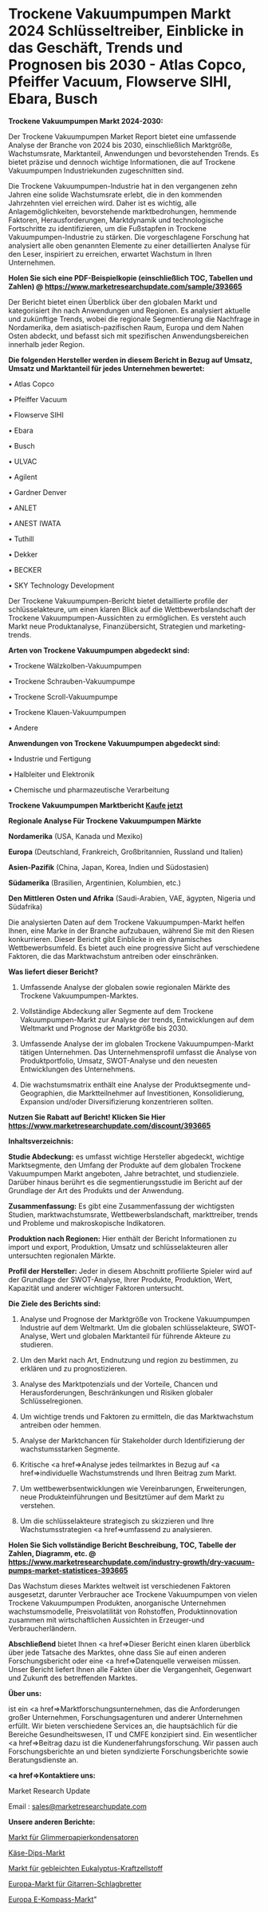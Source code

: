 # Trockene Vakuumpumpen Markt 2024 Schlüsseltreiber, Einblicke in das Geschäft, Trends und Prognosen bis 2030 - Atlas Copco, Pfeiffer Vacuum, Flowserve SIHI, Ebara, Busch

<strong>Trockene Vakuumpumpen Markt 2024-2030:</strong>

Der Trockene Vakuumpumpen Market Report bietet eine umfassende Analyse der Branche von 2024 bis 2030, einschließlich Marktgröße, Wachstumsrate, Marktanteil, Anwendungen und bevorstehenden Trends. Es bietet präzise und dennoch wichtige Informationen, die auf Trockene Vakuumpumpen Industriekunden zugeschnitten sind.

Die Trockene Vakuumpumpen-Industrie hat in den vergangenen zehn Jahren eine solide Wachstumsrate erlebt, die in den kommenden Jahrzehnten viel erreichen wird. Daher ist es wichtig, alle Anlagemöglichkeiten, bevorstehende marktbedrohungen, hemmende Faktoren, Herausforderungen, Marktdynamik und technologische Fortschritte zu identifizieren, um die Fußstapfen in Trockene Vakuumpumpen-Industrie zu stärken. Die vorgeschlagene Forschung hat analysiert alle oben genannten Elemente zu einer detaillierten Analyse für den Leser, inspiriert zu erreichen, erwartet Wachstum in Ihren Unternehmen.

<strong>Holen Sie sich eine PDF-Beispielkopie (einschließlich TOC, Tabellen und Zahlen) @
</strong><strong><a href=https://www.marketresearchupdate.com/sample/393665><strong>https://www.marketresearchupdate.com/sample/393665</u></font></a></strong></strong>

Der Bericht bietet einen Überblick über den globalen Markt und kategorisiert ihn nach Anwendungen und Regionen. Es analysiert aktuelle und zukünftige Trends, wobei die regionale Segmentierung die Nachfrage in Nordamerika, dem asiatisch-pazifischen Raum, Europa und dem Nahen Osten abdeckt, und befasst sich mit spezifischen Anwendungsbereichen innerhalb jeder Region.

<strong>Die folgenden Hersteller werden in diesem Bericht in Bezug auf Umsatz, Umsatz und Marktanteil für jedes Unternehmen bewertet:</strong>

• Atlas Copco

• Pfeiffer Vacuum

• Flowserve SIHI

• Ebara

• Busch

• ULVAC

• Agilent

• Gardner Denver

• ANLET

• ANEST IWATA

• Tuthill

• Dekker

• BECKER

• SKY Technology Development

Der Trockene Vakuumpumpen-Bericht bietet detaillierte profile der schlüsselakteure, um einen klaren Blick auf die Wettbewerbslandschaft der Trockene Vakuumpumpen-Aussichten zu ermöglichen. Es versteht auch Markt neue Produktanalyse, Finanzübersicht, Strategien und marketing-trends.

<strong>Arten von Trockene Vakuumpumpen abgedeckt sind:</strong>

• Trockene Wälzkolben-Vakuumpumpen

• Trockene Schrauben-Vakuumpumpe

• Trockene Scroll-Vakuumpumpe

• Trockene Klauen-Vakuumpumpen

• Andere

<strong>Anwendungen von Trockene Vakuumpumpen abgedeckt sind:</strong>

• Industrie und Fertigung

• Halbleiter und Elektronik

• Chemische und pharmazeutische Verarbeitung

<strong>Trockene Vakuumpumpen Marktbericht <a href=https://www.marketresearchupdate.com/buynow/393665>Kaufe jetzt</a></strong>

<strong>Regionale Analyse Für Trockene Vakuumpumpen Märkte</strong>

<strong>Nordamerika</strong> (USA, Kanada und Mexiko)

<strong>Europa</strong> (Deutschland, Frankreich, Großbritannien, Russland und Italien)

<strong>Asien-Pazifik</strong> (China, Japan, Korea, Indien und Südostasien)

<strong>Südamerika</strong> (Brasilien, Argentinien, Kolumbien, etc.)

<strong>Den Mittleren</strong> <strong>Osten und Afrika</strong> (Saudi-Arabien, VAE, ägypten, Nigeria und Südafrika)

Die analysierten Daten auf dem Trockene Vakuumpumpen-Markt helfen Ihnen, eine Marke in der Branche aufzubauen, während Sie mit den Riesen konkurrieren. Dieser Bericht gibt Einblicke in ein dynamisches Wettbewerbsumfeld. Es bietet auch eine progressive Sicht auf verschiedene Faktoren, die das Marktwachstum antreiben oder einschränken.

<strong>Was liefert dieser Bericht?</strong>

1. Umfassende Analyse der globalen sowie regionalen Märkte des Trockene Vakuumpumpen-Marktes.

2. Vollständige Abdeckung aller Segmente auf dem Trockene Vakuumpumpen-Markt zur Analyse der trends, Entwicklungen auf dem Weltmarkt und Prognose der Marktgröße bis 2030.

3. Umfassende Analyse der im globalen Trockene Vakuumpumpen-Markt tätigen Unternehmen. Das Unternehmensprofil umfasst die Analyse von Produktportfolio, Umsatz, SWOT-Analyse und den neuesten Entwicklungen des Unternehmens.

4. Die wachstumsmatrix enthält eine Analyse der Produktsegmente und-Geographien, die Marktteilnehmer auf Investitionen, Konsolidierung, Expansion und/oder Diversifizierung konzentrieren sollten.

<strong>Nutzen Sie Rabatt auf Bericht! Klicken Sie Hier
</strong><strong><a href=https://www.marketresearchupdate.com/discount/393665>https://www.marketresearchupdate.com/discount/393665</b></u></font></strong></a>

<strong>Inhaltsverzeichnis:</strong>

<strong>Studie Abdeckung:</strong> es umfasst wichtige Hersteller abgedeckt, wichtige Marktsegmente, den Umfang der Produkte auf dem globalen Trockene Vakuumpumpen Markt angeboten, Jahre betrachtet, und studienziele. Darüber hinaus berührt es die segmentierungsstudie im Bericht auf der Grundlage der Art des Produkts und der Anwendung.

<strong>Zusammenfassung:</strong> Es gibt eine Zusammenfassung der wichtigsten Studien, marktwachstumsrate, Wettbewerbslandschaft, markttreiber, trends und Probleme und makroskopische Indikatoren.

<strong>Produktion nach Regionen:</strong> Hier enthält der Bericht Informationen zu import und export, Produktion, Umsatz und schlüsselakteuren aller untersuchten regionalen Märkte.

<strong>Profil der Hersteller:</strong> Jeder in diesem Abschnitt profilierte Spieler wird auf der Grundlage der SWOT-Analyse, Ihrer Produkte, Produktion, Wert, Kapazität und anderer wichtiger Faktoren untersucht.

<strong>Die Ziele des Berichts sind:</strong>

1) Analyse und Prognose der Marktgröße von Trockene Vakuumpumpen Industrie auf dem Weltmarkt.
Um die globalen schlüsselakteure, SWOT-Analyse, Wert und globalen Marktanteil für führende Akteure zu studieren.

2) Um den Markt nach Art, Endnutzung und region zu bestimmen, zu erklären und zu prognostizieren.

3) Analyse des Marktpotenzials und der Vorteile, Chancen und Herausforderungen, Beschränkungen und Risiken globaler Schlüsselregionen.

4) Um wichtige trends und Faktoren zu ermitteln, die das Marktwachstum antreiben oder hemmen.

5) Analyse der Marktchancen für Stakeholder durch Identifizierung der wachstumsstarken Segmente.

6) Kritische <a href=>Analyse</a> jedes teilmarktes in Bezug auf <a href=>individuelle</a> Wachstumstrends und Ihren Beitrag zum Markt.

7) Um wettbewerbsentwicklungen wie Vereinbarungen, Erweiterungen, neue Produkteinführungen und Besitztümer auf dem Markt zu verstehen.

8) Um die schlüsselakteure strategisch zu skizzieren und Ihre Wachstumsstrategien <a href=>umfassend</a> zu analysieren.

<strong>Holen Sie Sich vollständige Bericht Beschreibung, TOC, Tabelle der Zahlen, Diagramm, etc. @ </strong><strong><a href=https://www.marketresearchupdate.com/industry-growth/dry-vacuum-pumps-market-statistices-393665>https://www.marketresearchupdate.com/industry-growth/dry-vacuum-pumps-market-statistices-393665</a></font></strong>

Das Wachstum dieses Marktes weltweit ist verschiedenen Faktoren ausgesetzt, darunter Verbraucher ace Trockene Vakuumpumpen von vielen Trockene Vakuumpumpen Produkten, anorganische Unternehmen wachstumsmodelle, Preisvolatilität von Rohstoffen, Produktinnovation zusammen mit wirtschaftlichen Aussichten in Erzeuger-und Verbraucherländern.

<strong>Abschließend</strong> bietet Ihnen <a href=>Dieser</a> Bericht einen klaren überblick über jede Tatsache des Marktes, ohne dass Sie auf einen anderen Forschungsbericht oder eine <a href=>Datenquelle</a> verweisen müssen. Unser Bericht liefert Ihnen alle Fakten über die Vergangenheit, Gegenwart und Zukunft des betreffenden Marktes.

<strong>Über uns:</strong>

 ist ein <a href=>Marktfors</a>chungsunternehmen, das die Anforderungen großer Unternehmen, Forschungsagenturen und anderer Unternehmen erfüllt. Wir bieten verschiedene Services an, die hauptsächlich für die Bereiche Gesundheitswesen, IT und CMFE konzipiert sind. Ein wesentlicher <a href=>Beitrag</a> dazu ist die Kundenerfahrungsforschung. Wir passen auch Forschungsberichte an und bieten syndizierte Forschungsberichte sowie Beratungsdienste an.

<strong><a href=>Kontaktiere uns:</a></strong>

Market Research Update

Email : sales@marketresearchupdate.com

<strong>Unsere anderen Berichte:</strong>

<a href=https://www.linkedin.com/pulse/mica-paper-capacitor-market-strategic-insights>Markt für Glimmerpapierkondensatoren</a>

<a href=https://www.linkedin.com/pulse/cheese-dips-market-size-industry-growth-factors-applications>Käse-Dips-Markt</a>

<a href=https://www.linkedin.com/pulse/bleached-eucalyptus-kraft-pulp-market-size-share-outlook>Markt für gebleichten Eukalyptus-Kraftzellstoff</a>

<a href=https://www.linkedin.com/pulse/europe-guitar-pickguards-market-2023-global-industry>Europa-Markt für Gitarren-Schlagbretter</a>

<a href=https://www.linkedin.com/pulse/europe-e-compass-market-2023-pointing-capture>Europa E-Kompass-Markt</a>"
